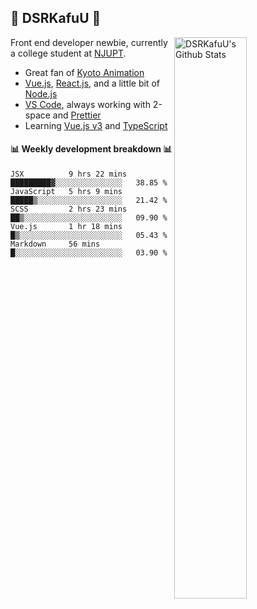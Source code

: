 ## 🍥 DSRKafuU 🍥

<img align="right" alt="DSRKafuU's Github Stats" width="48%" src="https://github-readme-stats.vercel.app/api?username=dsrkafuu&count_private=true&show_icons=true&title_color=7793cc&icon_color=7793cc&text_color=595858&bg_color=ffffff" />

Front end developer newbie, currently a college student at [NJUPT](https://www.njupt.edu.cn).

- Great fan of [Kyoto Animation](https://www.kyotoanimation.co.jp)
- [Vue.js](https://vuejs.org), [React.js](https://reactjs.org), and a little bit of [Node.js](https://nodejs.org)
- [VS Code](https://code.visualstudio.com), always working with 2-space and [Prettier](https://prettier.io)
- Learning [Vue.js v3](https://v3.vuejs.org) and [TypeScript](https://www.typescriptlang.org)

#### :bar_chart: Weekly development breakdown :bar_chart:

<!--START_SECTION:waka-->
```text
JSX          9 hrs 22 mins   █████████▓░░░░░░░░░░░░░░░   38.85 % 
JavaScript   5 hrs 9 mins    █████▒░░░░░░░░░░░░░░░░░░░   21.42 % 
SCSS         2 hrs 23 mins   ██▒░░░░░░░░░░░░░░░░░░░░░░   09.90 % 
Vue.js       1 hr 18 mins    █▒░░░░░░░░░░░░░░░░░░░░░░░   05.43 % 
Markdown     56 mins         █░░░░░░░░░░░░░░░░░░░░░░░░   03.90 % 
```
<!--END_SECTION:waka-->
